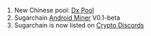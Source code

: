 1. New Chinese pool: [Dx Pool](https://www.dxpool.com/)
2. Sugarchain [Android Miner](https://github.com/Nugetzrul3/Sugarchain-Android-Miner/releases) V0.1-beta
3. Sugarchain is now listed on [Crypto Discords](https://nlccapital.finance.blog/)

